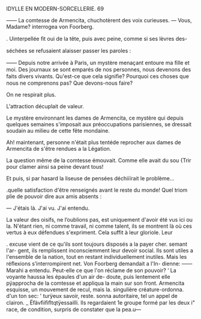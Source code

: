  

IDYLLE EN MODERN-SORCELLERIE. 69

—— La comtesse de Armencita, chuchotèrent des voix curieuses.
— Vous, Madame? interrogea von Foorberg.

. Uinterpellée ﬁt oui de la tête, puis avec peine, comme si ses lèvres des-

  

séchées se refusaient alaisser passer les paroles :

—— Depuis notre arrivée à Paris, un mystère menaçant entoure ma ﬁlle
et moi. Des journaux se sont emparés de nos personnes, nous devenons des
faits divers vivants. Qu'est-ce que cela signiﬁe? Pourquoi ces choses que
nous ne comprenons pas? Que devons-nous faire?

On ne respirait plus.

L'attraction décuplait de valeur.

Le mystère environnant les dames de Armencita, ce mystère qui depuis
quelques semaines s'imposait aux préoccupations parisiennes, se dressait
soudain au milieu de cette fête mondaine.

Ah! maintenant, personne n'était plus tentéde reprocher aux dames de
Armencita de s'être rendues a la Légation.

La question même de la comtesse émouvait. Comme elle avait du sou {Trir
pour clamer ainsi sa peine devant tous!

Et puis, si par hasard la liseuse de pensées déchiiïrait le problème...

.quelle satisfaction d'être renseignés avant le reste du monde! Quel triom plie
de pouvoir dire aux amis absents :

— J'étais là. J'ai vu. J'ai entendu.

La valeur des oisifs, ne l’oublions pas, est uniquement d'avoir été vus
ici ou la. N'étant rien, ni comme travail, ni comme talent, ils se montrent
là où ces vertus à eux défendues s'expriment. Cela suffit à leur gloriole. Leur

. excuse vient de ce qu'ils sont toujours disposés a la payer cher. semant l'ar-
gent, ils remplissent inconsciemment leur devoir social. Ils sont utiles a
l'ensemble de la nation, tout en restant individuellement inutiles.
Mais les réﬂexions s’interrompirent net. Von Foorberg demandait a l'In-
dienne:
—— Marahi a entendu. Peut-elle ce que l'on réclame de son pouvoir?
‘ La voyante haussa les épaules d'un air de- doute, puis lentement elle
pÿapprocha de la comtesse et appliqua la main sur son front.
 Armencita esquisse, un mouvement de recul, mais la. singulière
créature-ordonna. d'un ton sec: '
 turÿeux savoir, reste.
sonna autoritaire, tel un appel de clairon.
_  Ëfävﬁiﬁﬂtqtÿessailli. Ils regardaient 1e groupe formé par les deux
i"   race, de condition, surpris de constater que la pea.u—

